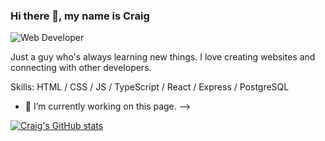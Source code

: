 ### Hi there 👋, my name is Craig
![Web Developer](https://github.com/indigomx9)

Just a guy who's always learning new things. I love creating websites and connecting with other developers.

Skills: HTML / CSS / JS / TypeScript / React / Express / PostgreSQL

- 🔭 I’m currently working on this page. 
-->

[![Craig's GitHub stats](https://github-readme-stats.vercel.app/api?username=indigomx9)](https://github.com/indigomx9/github-readme-stats)
